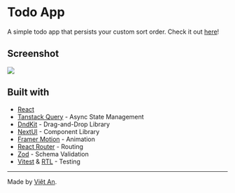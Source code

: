 # Todo App

A simple todo app that persists your custom sort order.
Check it out [here](https://todo-fe-vietan0.netlify.app)!

## Screenshot

![](./screenshot.jpg)

## Built with

- [React](https://reactjs.org/)
- [Tanstack Query](https://tanstack.com/query/latest) - Async State Management
- [DndKit](https://dndkit.com/) - Drag-and-Drop Library
- [NextUI](https://nextui.org/) - Component Library
- [Framer Motion](https://www.framer.com/motion/) - Animation
- [React Router](https://reactrouter.com/en/main) - Routing
- [Zod](https://zod.dev/) - Schema Validation
- [Vitest](https://vitest.dev/) & [RTL](https://testing-library.com/docs/react-testing-library/intro/) - Testing

---

Made by [Việt An](https://github.com/vietan0).
